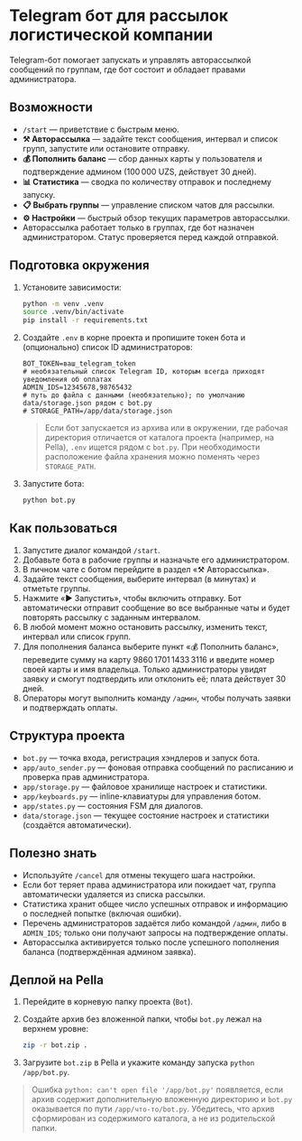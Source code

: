 # Telegram бот для рассылок логистической компании

Telegram-бот помогает запускать и управлять авторассылкой сообщений по группам, где бот состоит и обладает правами администратора.

## Возможности

- `/start` — приветствие с быстрым меню.
- **⚒ Авторассылка** — задайте текст сообщения, интервал и список групп, запустите или остановите отправку.
- **💰 Пополнить баланс** — сбор данных карты у пользователя и подтверждение админом (100 000 UZS, действует 30 дней).
- **📊 Статистика** — сводка по количеству отправок и последнему запуску.
- **📋 Выбрать группы** — управление списком чатов для рассылки.
- **⚙️ Настройки** — быстрый обзор текущих параметров авторассылки.
- Авторассылка работает только в группах, где бот назначен администратором. Статус проверяется перед каждой отправкой.

## Подготовка окружения

1. Установите зависимости:

   ```bash
   python -m venv .venv
   source .venv/bin/activate
   pip install -r requirements.txt
   ```

2. Создайте `.env` в корне проекта и пропишите токен бота и (опционально) список ID администраторов:

   ```env
   BOT_TOKEN=ваш_telegram_token
   # необязательный список Telegram ID, которым всегда приходят уведомления об оплатах
   ADMIN_IDS=12345678,98765432
   # путь до файла с данными (необязательно); по умолчанию data/storage.json рядом с bot.py
   # STORAGE_PATH=/app/data/storage.json
   ```

   > Если бот запускается из архива или в окружении, где рабочая директория отличается от каталога проекта (например, на Pella), `.env` ищется рядом с `bot.py`. При необходимости расположение файла хранения можно поменять через `STORAGE_PATH`.

3. Запустите бота:

   ```bash
   python bot.py
   ```

## Как пользоваться

1. Запустите диалог командой `/start`.
2. Добавьте бота в рабочие группы и назначьте его администратором.
3. В личном чате с ботом перейдите в раздел «⚒ Авторассылка».
4. Задайте текст сообщения, выберите интервал (в минутах) и отметьте группы.
5. Нажмите «▶️ Запустить», чтобы включить отправку. Бот автоматически отправит сообщение во все выбранные чаты и будет повторять рассылку с заданным интервалом.
6. В любой момент можно остановить рассылку, изменить текст, интервал или список групп.
7. Для пополнения баланса выберите пункт «💰 Пополнить баланс», переведите сумму на карту 9860 1701 1433 3116 и введите номер своей карты и имя владельца. Только администраторы увидят заявку и смогут подтвердить или отклонить её; плата действует 30 дней.
8. Операторы могут выполнить команду `/админ`, чтобы получать заявки и подтверждать оплаты.

## Структура проекта

- `bot.py` — точка входа, регистрация хэндлеров и запуск бота.
- `app/auto_sender.py` — фоновая отправка сообщений по расписанию и проверка прав администратора.
- `app/storage.py` — файловое хранилище настроек и статистики.
- `app/keyboards.py` — inline-клавиатуры для управления ботом.
- `app/states.py` — состояния FSM для диалогов.
- `data/storage.json` — текущее состояние настроек и статистики (создаётся автоматически).

## Полезно знать

- Используйте `/cancel` для отмены текущего шага настройки.
- Если бот теряет права администратора или покидает чат, группа автоматически удаляется из списка рассылки.
- Статистика хранит общее число успешных отправок и информацию о последней попытке (включая ошибки).
- Перечень администраторов задаётся либо командой `/админ`, либо в `ADMIN_IDS`; только они получают запросы на подтверждение оплаты.
- Авторассылка активируется только после успешного пополнения баланса (подтверждённая админом заявка).

## Деплой на Pella

1. Перейдите в корневую папку проекта (`Bot`).
2. Создайте архив без вложенной папки, чтобы `bot.py` лежал на верхнем уровне:

   ```bash
   zip -r bot.zip .
   ```

3. Загрузите `bot.zip` в Pella и укажите команду запуска `python /app/bot.py`.

> Ошибка `python: can't open file '/app/bot.py'` появляется, если архив содержит дополнительную вложенную директорию и `bot.py` оказывается по пути `/app/что-то/bot.py`. Убедитесь, что архив сформирован из содержимого каталога, а не из родительской папки.
